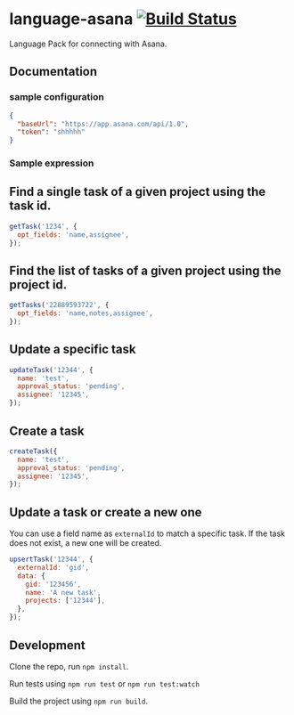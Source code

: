 # language-asana [![Build Status](https://travis-ci.org/OpenFn/language-asana.svg?branch=master)](https://travis-ci.org/OpenFn/language-asana)

Language Pack for connecting with Asana.

## Documentation

### sample configuration

```json
{
  "baseUrl": "https://app.asana.com/api/1.0",
  "token": "shhhhh"
}
```

### Sample expression

## Find a single task of a given project using the task id.

```js
getTask('1234', {
  opt_fields: 'name,assignee',
});
```

## Find the list of tasks of a given project using the project id.

```js
getTasks('22889593722', {
  opt_fields: 'name,notes,assignee',
});
```

## Update a specific task

```js
updateTask('12344', {
  name: 'test',
  approval_status: 'pending',
  assignee: '12345',
});
```

## Create a task

```js
createTask({
  name: 'test',
  approval_status: 'pending',
  assignee: '12345',
});
```

## Update a task or create a new one

You can use a field name as `externalId` to match a specific task. If the task
does not exist, a new one will be created.

```js
upsertTask('12344', {
  externalId: 'gid',
  data: {
    gid: '123456',
    name: 'A new task',
    projects: ['12344'],
  },
});
```

## Development

Clone the repo, run `npm install`.

Run tests using `npm run test` or `npm run test:watch`

Build the project using `npm run build`.
